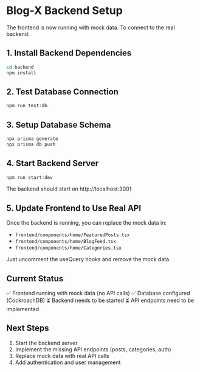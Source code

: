 # Blog-X Backend Setup

The frontend is now running with mock data. To connect to the real backend:

## 1. Install Backend Dependencies

```bash
cd backend
npm install
```

## 2. Test Database Connection

```bash
npm run test:db
```

## 3. Setup Database Schema

```bash
npx prisma generate
npx prisma db push
```

## 4. Start Backend Server

```bash
npm run start:dev
```

The backend should start on http://localhost:3001

## 5. Update Frontend to Use Real API

Once the backend is running, you can replace the mock data in:
- `frontend/components/home/FeaturedPosts.tsx`
- `frontend/components/home/BlogFeed.tsx` 
- `frontend/components/home/Categories.tsx`

Just uncomment the useQuery hooks and remove the mock data.

## Current Status

✅ Frontend running with mock data (no API calls)
✅ Database configured (CockroachDB)
⏳ Backend needs to be started
⏳ API endpoints need to be implemented

## Next Steps

1. Start the backend server
2. Implement the missing API endpoints (posts, categories, auth)
3. Replace mock data with real API calls
4. Add authentication and user management